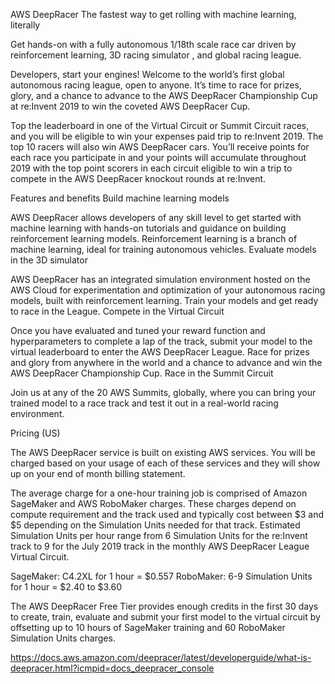 AWS DeepRacer
The fastest way to get rolling with machine learning, literally


Get hands-on with a fully autonomous 1/18th scale race car driven by reinforcement learning, 3D racing simulator , and global racing league.

Developers, start your engines! Welcome to the world’s first global autonomous racing league, open to anyone. It’s time to race for prizes, glory, and a chance to advance to the AWS DeepRacer Championship Cup at re:Invent 2019 to win the coveted AWS DeepRacer Cup.

Top the leaderboard in one of the Virtual Circuit or Summit Circuit races, and you will be eligible to win your expenses paid trip to re:Invent 2019. The top 10 racers will also win AWS DeepRacer cars. You’ll receive points for each race you participate in and your points will accumulate throughout 2019 with the top point scorers in each circuit eligible to win a trip to compete in the AWS DeepRacer knockout rounds at re:Invent.

Features and benefits
Build machine learning models

AWS DeepRacer allows developers of any skill level to get started with machine learning with hands-on tutorials and guidance on building reinforcement learning models. Reinforcement learning is a branch of machine learning, ideal for training autonomous vehicles.
Evaluate models in the 3D simulator

AWS DeepRacer has an integrated simulation environment hosted on the AWS Cloud for experimentation and optimization of your autonomous racing models, built with reinforcement learning. Train your models and get ready to race in the League.
Compete in the Virtual Circuit

Once you have evaluated and tuned your reward function and hyperparameters to complete a lap of the track, submit your model to the virtual leaderboard to enter the AWS DeepRacer League. Race for prizes and glory from anywhere in the world and a chance to advance and win the AWS DeepRacer Championship Cup.
Race in the Summit Circuit

Join us at any of the 20 AWS Summits, globally, where you can bring your trained model to a race track and test it out in a real-world racing environment.


Pricing (US)

The AWS DeepRacer service is built on existing AWS services. You will be charged based on your usage of each of these services and they will show up on your end of month billing statement.

The average charge for a one-hour training job is comprised of Amazon SageMaker and AWS RoboMaker charges. These charges depend on compute requirement and the track used and typically cost between $3 and $5 depending on the Simulation Units needed for that track. Estimated Simulation Units per hour range from 6 Simulation Units for the re:Invent track to 9 for the July 2019 track in the monthly AWS DeepRacer League Virtual Circuit.

SageMaker: C4.2XL for 1 hour = $0.557
RoboMaker: 6-9 Simulation Units for 1 hour = $2.40 to $3.60

The AWS DeepRacer Free Tier provides enough credits in the first 30 days to create, train, evaluate and submit your first model to the virtual circuit by offsetting up to 10 hours of SageMaker training and 60 RoboMaker Simulation Units charges.    

https://docs.aws.amazon.com/deepracer/latest/developerguide/what-is-deepracer.html?icmpid=docs_deepracer_console